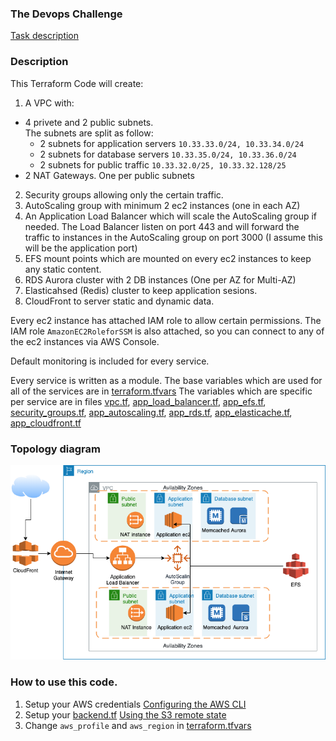 ### The Devops Challenge
[Task description](./Challenge.md#the-devops-challenge)
### Description

This Terraform Code will create:
1) A VPC with:
- 4 privete and 2 public subnets.  
The subnets are split as follow:
  - 2 subnets for application servers `10.33.33.0/24, 10.33.34.0/24`
  - 2 subnets for database servers `10.33.35.0/24, 10.33.36.0/24`
  - 2 subnets for public traffic `10.33.32.0/25, 10.33.32.128/25`
- 2 NAT Gateways. One per public subnets

2) Security groups allowing only the certain traffic.
3) AutoScaling group with minimum 2 ec2 instances (one in each AZ)
4) An Application Load Balancer which will scale the AutoScaling group if needed.
The Load Balancer listen on port 443 and will forward the traffic to instances in the AutoScaling group on port 3000 (I assume this will be the application port)
5) EFS mount points which are mounted on every ec2 instances to keep any static content.
6) RDS Aurora cluster with 2 DB instances (One per AZ for Multi-AZ)
7) Elasticahsed (Redis) cluster to keep application sesions.
8) CloudFront to server static and dynamic data.

Every ec2 instance has attached IAM role to allow certain permissions. The IAM role `AmazonEC2RoleforSSM` is also attached, so you can connect to any of the ec2 instances via AWS Console.

Default monitoring is included for every service.

Every service is written as a module.
The base variables which are used for all of the services are in [terraform.tfvars](./terraform.tfvars)
The variables which are specific per service are in files [vpc.tf](./vpc.tf), [app_load_balancer.tf](./app_load_balancer.tf), [app_efs.tf](./app_efs.tf), [security_groups.tf](./security_groups.tf), [app_autoscaling.tf](./app_autoscaling.tf), [app_rds.tf](./app_rds.tf), [app_elasticache.tf](./app_elasticache.tf), [app_cloudfront.tf](./app_cloudfront.tf)


### Topology diagram
![The Devops Challenge](./images/Challenge.png)

### How to use this code.
1) Setup your AWS credentials [Configuring the AWS CLI](https://docs.aws.amazon.com/cli/latest/userguide/cli-chap-configure.html)
2) Setup your [backend.tf](./backend.tf) [Using the S3 remote state](https://www.terraform.io/docs/backends/types/s3.html#using-the-s3-remote-state)
3) Change `aws_profile` and `aws_region` in [terraform.tfvars](terraform.tfvars)
